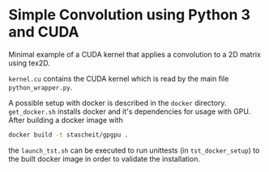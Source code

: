 # Simple Convolution using Python 3 and CUDA

Minimal example of a CUDA kernel that applies a convolution to a 2D matrix using tex2D.

`kernel.cu` contains the CUDA kernel which is read by the main file `python_wrapper.py`.

A possible setup with docker is described in the `docker` directory.
`get_docker.sh` installs docker and it's dependencies for usage with GPU.
After building a docker image with 
```bash
docker build -t stascheit/gpgpu .
```
the `launch_tst.sh` can be executed to run unittests (in `tst_docker_setup`) to the built docker image in order to validate the installation.

